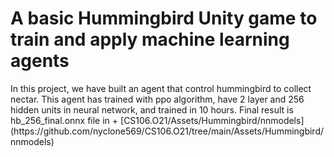 <h1>
  A basic Hummingbird Unity game to train and apply machine learning agents
</h1>
In this project, we have built an agent that control hummingbird to collect nectar. This agent has trained with ppo algorithm, have 2 layer and 256 hidden units in neural network, and trained in 10 hours. 
Final result is hb_256_final.onnx file in 
+ [CS106.O21/Assets/Hummingbird/nnmodels](https://github.com/nyclone569/CS106.O21/tree/main/Assets/Hummingbird/nnmodels)
